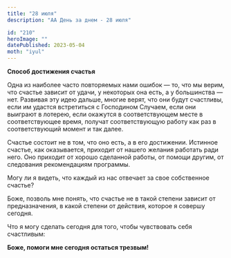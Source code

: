 ```yaml
---
title: "28 июля"
description: "АА День за днем - 28 июля"

id: "210"
heroImage: ""
datePublished: 2023-05-04
moth: "iyul"
---
```


**Способ достижения счастья**

Одна из наиболее часто повторяемых нами ошибок — то, что мы верим, что счастье
зависит от удачи, у некоторых она есть, а у большинства — нет. Развивая эту
идею дальше, многие верят, что они будут счастливы, если им удастся
встретиться с Господином Случаем, если они выиграют в лотерею, если окажутся в
соответствующем месте в соответствующее время, получат соответствующую работу
как раз в соответствующий момент и так далее.

Счастье состоит не в том, что оно есть, а в его достижении. Истинное счастье,
как оказывается, приходит от нашего желания работать ради него. Оно приходит
от хорошо сделанной работы, от помощи другим, от следования рекомендациям
программы.

Могу ли я видеть, что каждый из нас отвечает за свое собственное счастье?

Боже, позволь мне понять, что счастье не в такой степени зависит от
предназначения, в какой степени от действия, которое я совершу сегодня.

Что я могу сделать сегодня для того, чтобы чувствовать себя счастливым:

**Боже, помоги мне сегодня остаться трезвым!**
